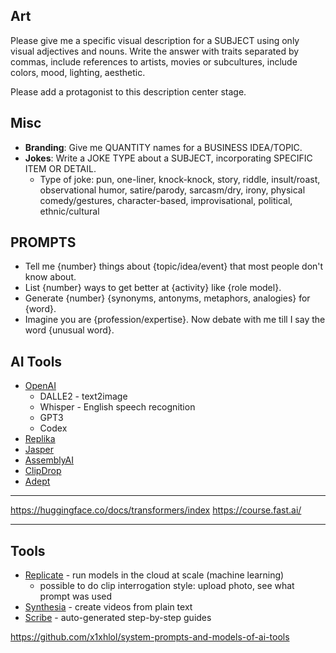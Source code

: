 ## Art

Please give me a specific visual description for a SUBJECT using only visual adjectives and nouns. Write the answer with traits separated by commas, include references to artists, movies or subcultures, include colors, mood, lighting, aesthetic.

Please add a protagonist to this description center stage.

## Misc

- **Branding**: Give me QUANTITY names for a BUSINESS IDEA/TOPIC.
- **Jokes**: Write a JOKE TYPE about a SUBJECT, incorporating SPECIFIC ITEM OR DETAIL.
  - Type of joke: pun, one-liner, knock-knock, story, riddle, insult/roast, observational humor, satire/parody, sarcasm/dry, irony, physical comedy/gestures, character-based, improvisational, political, ethnic/cultural

## PROMPTS

- Tell me {number} things about {topic/idea/event} that most people don't know about.
- List {number} ways to get better at {activity} like {role model}.
- Generate {number} {synonyms, antonyms, metaphors, analogies} for {word}.
- Imagine you are {profession/expertise}. Now debate with me till I say the word {unusual word}.

## AI Tools

- [OpenAI](https://openai.com/)
  - DALLE2 - text2image
  - Whisper - English speech recognition
  - GPT3
  - Codex
- [Replika](https://replika.ai/)
- [Jasper](https://www.jasper.ai/)
- [AssemblyAI](https://www.assemblyai.com/)
- [ClipDrop](https://clipdrop.co/)
- [Adept](https://www.adept.ai/)

---

https://huggingface.co/docs/transformers/index
https://course.fast.ai/

---

## Tools

- [Replicate](https://replicate.com/) - run models in the cloud at scale (machine learning)
  - possible to do clip interrogation style: upload photo, see what prompt was used
- [Synthesia](https://www.synthesia.io/) - create videos from plain text
- [Scribe](https://getscribe.how/chrome) - auto-generated step-by-step guides

https://github.com/x1xhlol/system-prompts-and-models-of-ai-tools
